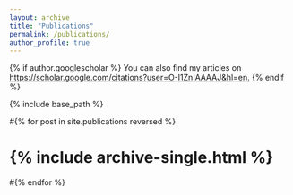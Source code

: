 ```yaml
---
layout: archive
title: "Publications"
permalink: /publications/
author_profile: true
---
```


{% if author.googlescholar %}
  You can also find my articles on <u><a href="{{author.googlescholar}}">https://scholar.google.com/citations?user=O-I1ZnIAAAAJ&hl=en</a>.</u>
{% endif %}

{% include base_path %}

#{% for post in site.publications reversed %}
#  {% include archive-single.html %}
#{% endfor %}
